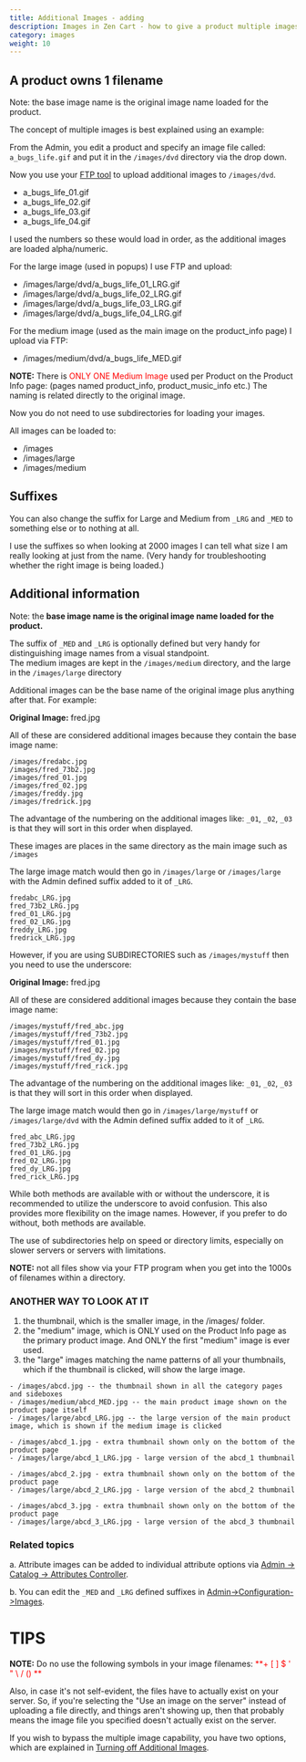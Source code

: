 ```yaml
---
title: Additional Images - adding 
description: Images in Zen Cart - how to give a product multiple images
category: images
weight: 10
---
```


## A product owns 1 filename 

Note: the base image name is the original image name loaded for the product.

The concept of multiple images is best explained using an example:  

From the Admin, you edit a product and specify an image file called:  
`a_bugs_life.gif` and put it in the `/images/dvd`
directory via the drop down.  

Now you use your [FTP tool](/user/first_steps/useful_tools/#ftp-tools) to upload additional images to `/images/dvd`. 

*   a_bugs_life_01.gif
*   a_bugs_life_02.gif
*   a_bugs_life_03.gif
*   a_bugs_life_04.gif

I used the numbers so these would load in order, as the additional images are loaded alpha/numeric.  

For the large image (used in popups) I use FTP and upload:  

*   /images/large/dvd/a_bugs_life_01_LRG.gif
*   /images/large/dvd/a_bugs_life_02_LRG.gif
*   /images/large/dvd/a_bugs_life_03_LRG.gif
*   /images/large/dvd/a_bugs_life_04_LRG.gif

For the medium image (used as the main image on the product_info page) I upload via FTP:  

*   /images/medium/dvd/a_bugs_life_MED.gif

**NOTE:** There is <font color="#ff0000">ONLY ONE Medium Image</font> used per Product on the Product Info page: (pages named product_info, product_music_info etc.) The naming is related directly to the original image.  

Now you do not need to use subdirectories for loading your images.  

All images can be loaded to:  

*   /images
*   /images/large
*   /images/medium

## Suffixes

You can also change the suffix for Large and Medium from `_LRG` and `_MED` to something else or to nothing at all.  

I use the suffixes so when looking at 2000 images I can tell what size I am really looking at just from the name. (Very handy for troubleshooting whether the right image is being loaded.)  

## Additional information

Note: the **base image name is the original image name loaded for the product.**  

The suffix of `_MED` and `_LRG` is optionally defined but very handy for distinguishing image names from a visual standpoint.  
The medium images are kept in the `/images/medium` directory, and the large in the `/images/large` directory  

Additional images can be the base name of the original image plus anything after that. For example:  

**Original Image:** fred.jpg  

All of these are considered additional images because they contain the base image name: 

```
/images/fredabc.jpg  
/images/fred_73b2.jpg  
/images/fred_01.jpg  
/images/fred_02.jpg  
/images/freddy.jpg  
/images/fredrick.jpg  
```

The advantage of the numbering on the additional images like: `_01`, `_02`, `_03` is that they will sort in this order when displayed.  

These images are places in the same directory as the main image such as `/images`

The large image match would then go in `/images/large` or `/images/large` with the Admin defined suffix added to it of `_LRG`.

```
fredabc_LRG.jpg  
fred_73b2_LRG.jpg  
fred_01_LRG.jpg  
fred_02_LRG.jpg  
freddy_LRG.jpg  
fredrick_LRG.jpg  
```
However, if you are using SUBDIRECTORIES such as `/images/mystuff`
then you need to use the underscore: 

**Original Image:** fred.jpg  

All of these are considered additional images because they contain the base image name: 

```
/images/mystuff/fred_abc.jpg  
/images/mystuff/fred_73b2.jpg  
/images/mystuff/fred_01.jpg  
/images/mystuff/fred_02.jpg  
/images/mystuff/fred_dy.jpg  
/images/mystuff/fred_rick.jpg  
```

The advantage of the numbering on the additional images like: `_01`, `_02`, `_03` is that they will sort in this order when displayed.  

The large image match would then go in 
`/images/large/mystuff` or `/images/large/dvd`
with the Admin defined suffix added to it of `_LRG`.

```
fred_abc_LRG.jpg  
fred_73b2_LRG.jpg  
fred_01_LRG.jpg  
fred_02_LRG.jpg  
fred_dy_LRG.jpg  
fred_rick_LRG.jpg  
```

While both methods are available with or without the underscore, it is recommended to utilize the underscore to avoid confusion. This also provides more flexibility on the image names. However, if you prefer to do without, both methods are available.  

The use of subdirectories help on speed or directory limits, especially on slower servers or servers with limitations.  

**NOTE:** not all files show via your FTP program when you get into the 1000s of filenames within a directory.  

### ANOTHER WAY TO LOOK AT IT 

1) the thumbnail, which is the smaller image, in the /images/ folder.  
2) the "medium" image, which is ONLY used on the Product Info page as the primary product image. And ONLY the first "medium" image is ever used.  
3) the "large" images matching the name patterns of all your thumbnails, which if the thumbnail is clicked, will show the large image.  

```
- /images/abcd.jpg -- the thumbnail shown in all the category pages and sideboxes  
- /images/medium/abcd_MED.jpg -- the main product image shown on the product page itself  
- /images/large/abcd_LRG.jpg -- the large version of the main product image, which is shown if the medium image is clicked  

- /images/abcd_1.jpg - extra thumbnail shown only on the bottom of the product page  
- /images/large/abcd_1_LRG.jpg - large version of the abcd_1 thumbnail  

- /images/abcd_2.jpg - extra thumbnail shown only on the bottom of the product page  
- /images/large/abcd_2_LRG.jpg - large version of the abcd_2 thumbnail  

- /images/abcd_3.jpg - extra thumbnail shown only on the bottom of the product page  
- /images/large/abcd_3_LRG.jpg - large version of the abcd_3 thumbnail  
```

### Related topics

a. Attribute images can be added to individual attribute options via [Admin -> Catalog -> Attributes Controller](/user/admin_pages/catalog/attributes_controller/).

b. You can edit the `_MED` and `_LRG` defined suffixes in [Admin->Configuration->Images](/user/admin_pages/configuration/configuration_images/).

# TIPS

**NOTE:** Do no use the following symbols in your image filenames: 
<font color="#ff0000">**+ [ ] $ ' " \ / ()  **</font>

Also, in case it's not self-evident, the files have to actually exist on your server. So, if you're selecting the "Use an image on the server" instead of uploading a file directly, and things aren't showing up, then that probably means the image file you specified doesn't actually exist on the server.  

If you wish to bypass the multiple image capability, you have two options, which are explained in [Turning off Additional Images](/user/images/images_other_products/).
